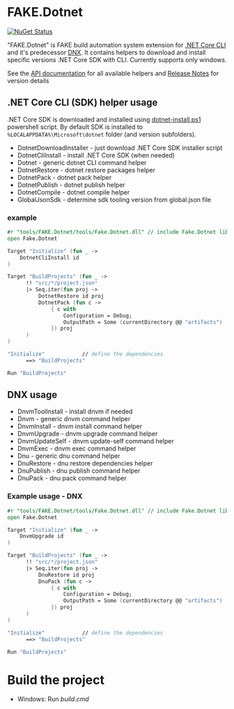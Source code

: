 # FAKE.Dotnet

[![NuGet Status](http://img.shields.io/nuget/v/FAKE.dotnet.svg?style=flat)](https://www.nuget.org/packages/FAKE.Dotnet/)

"FAKE.Dotnet" is FAKE build automation system extension for [.NET Core CLI](http://github.com/dotnet/cli) and it's predecessor [DNX](https://github.com/aspnet/dnx). It contains helpers to download and install specific versions .NET Core SDK with CLI. Currently supports only windows.

See the [API documentation](http://dolly22.github.io/FAKE.Dotnet/apidocs) for all available helpers and [Release Notes](https://github.com/dolly22/FAKE.Dotnet/blob/master/release_notes.md) for version details

## .NET Core CLI (SDK) helper usage

.NET Core SDK is downloaded and installed using [dotnet-install.ps1](https://github.com/dotnet/cli/blob/rel/1.0.0/scripts/obtain/dotnet-install.ps1) powershell script. By default SDK is installed to `%LOCALAPPDATA%\Microsoft\dotnet` folder (and version subfolders).

* DotnetDownloadInstaller - just download .NET Core SDK installer script
* DotnetCliInstall - install .NET Core SDK (when needed)
* Dotnet - generic dotnet CLI command helper
* DotnetRestore - dotnet restore packages helper
* DotnetPack - dotnet pack helper
* DotnetPublish - dotnet publish helper
* DotnetCompile - dotnet compile helper
* GlobalJsonSdk - determine sdk tooling version from global.json file

### example
```fsharp
#r "tools/FAKE.Dotnet/tools/Fake.Dotnet.dll" // include Fake.Dotnet lib
open Fake.Dotnet

Target "Initialize" (fun _ ->
	DotnetCliInstall id
)

Target "BuildProjects" (fun _ ->
	  !! "src/*/project.json"
	  |> Seq.iter(fun proj ->
		  DotnetRestore id proj
		  DotnetPack (fun c ->
			  { c with
				  Configuration = Debug;
				  OutputPath = Some (currentDirectory @@ "artifacts")
			  }) proj
	  )
)

"Initialize"            // define the dependencies
	  ==> "BuildProjects"

Run "BuildProjects"
```

## DNX usage

* DnvmToolInstall - install dnvm if needed
* Dnvm - generic dnvm command helper
* DnvmInstall - dnvm install command helper
* DnvmUpgrade - dnvm upgrade command helper
* DnvmUpdateSelf - dnvm update-self command helper
* DnvmExec - dnvm exec command helper
* Dnu - generic dnu command helper
* DnuRestore - dnu restore dependencies helper
* DnuPublish - dnu publish command helper
* DnuPack - dnu pack command helper


### Example usage - DNX
```fsharp
#r "tools/FAKE.Dotnet/tools/Fake.Dotnet.dll" // include Fake.Dotnet lib
open Fake.Dotnet

Target "Initialize" (fun _ ->
	DnvmUpgrade id
)

Target "BuildProjects" (fun _ ->
	  !! "src/*/project.json"
	  |> Seq.iter(fun proj ->
		  DnuRestore id proj
		  DnuPack (fun c ->
			  { c with
				  Configuration = Debug;
				  OutputPath = Some (currentDirectory @@ "artifacts")
			  }) proj
	  )
)

"Initialize"            // define the dependencies
	  ==> "BuildProjects"

Run "BuildProjects"
```


# Build the project

* Windows: Run *build.cmd*
